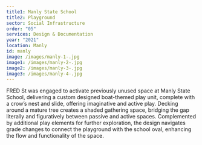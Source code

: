 ```yaml
---
title1: Manly State School
title2: Playground
sector: Social Infrastructure
order: "05"
services: Design & Documentation
year: "2021"
location: Manly
id: manly
image: /images/manly-1-.jpg
image1: /images/manly-2-.jpg
image2: /images/manly-3-.jpg
image3: /images/manly-4-.jpg
---
```

FRED St was engaged to activate previously unused space at Manly State School, delivering a custom designed boat-themed play unit, complete with a crow’s nest and slide, offering imaginative and active play. Decking around a mature tree creates a shaded gathering space, bridging the gap literally and figuratively between passive and active spaces. Complemented by additional play elements for further exploration, the design navigates grade changes to connect the playground with the school oval, enhancing the flow and functionality of the space.